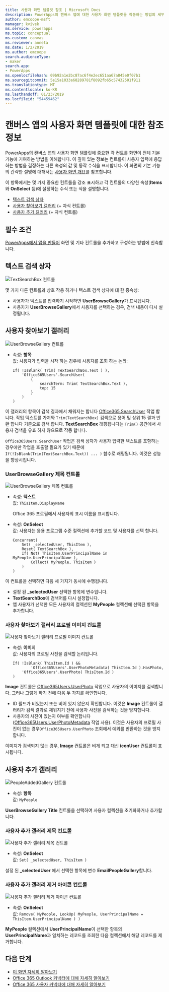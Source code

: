 ```yaml
---
title: 사용자 화면 템플릿 참조 | Microsoft Docs
description: PowerApps의 캔버스 앱에 대한 사용자 화면 템플릿을 작동하는 방법의 세부 정보 이해
author: emcoope-msft
manager: kvivek
ms.service: powerapps
ms.topic: conceptual
ms.custom: canvas
ms.reviewer: anneta
ms.date: 1/2/2019
ms.author: emcoope
search.audienceType:
- maker
search.app:
- PowerApps
ms.openlocfilehash: 09b92a1e2bc87ac6f4e2ec651aa67a845e0f07b1
ms.sourcegitcommit: 5e15a1033a68289781f8092fb65c57432501f911
ms.translationtype: MT
ms.contentlocale: ko-KR
ms.lasthandoff: 01/23/2019
ms.locfileid: "54459462"
---
```

# <a name="reference-information-about-the-people-screen-template-for-canvas-apps"></a>캔버스 앱의 사용자 화면 템플릿에 대한 참조 정보

PowerApps의 캔버스 앱의 사용자 화면 템플릿에 중요한 각 컨트롤 화면이 전체 기본 기능에 기여하는 방법을 이해합니다. 이 깊이 있는 정보는 컨트롤이 사용자 입력에 응답하는 방법을 결정하는 다른 속성의 값 및 동작 수식을 표시합니다. 이 화면의 기본 기능의 간략한 설명에 대해서는 [사용자 화면 개요](people-screen-overview.md)를 참조합니다.

이 항목에서는 몇 가지 중요한 컨트롤을 강조 표시하고 각 컨트롤의 다양한 속성(**Items**와 **OnSelect** 등)에 설정하는 수식 또는 식을 설명합니다.

* [텍스트 검색 상자](#text-search-box)
* [사용자 찾아보기 갤러리](#user-browse-gallery) (+ 자식 컨트롤)
* [사용자 추가 갤러리](#people-added-gallery) (+ 자식 컨트롤)

## <a name="prerequisite"></a>필수 조건

[PowerApps에서 앱을 만들어](../data-platform-create-app-scratch.md) 화면 및 기타 컨트롤을 추가하고 구성하는 방법에 친숙합니다.

## <a name="text-search-box"></a>텍스트 검색 상자

![TextSearchBox 컨트롤](media/people-screen/people-search-box.png)

몇 가지 다른 컨트롤과 상호 작용 하거나 텍스트 검색 상자에 대 한 종속성:

* 사용자가 텍스트를 입력하기 시작하면 **UserBrowseGallery**가 표시됩니다.
* 사용자가 **UserBrowseGallery**에서 사용자를 선택하는 경우, 검색 내용이 다시 설정됩니다.

## <a name="user-browse-gallery"></a>사용자 찾아보기 갤러리

![UserBrowseGallery 컨트롤](media/people-screen/people-browse-gall.png)

* 속성: **항목**<br>
    값: 사용자가 입력을 시작 하는 경우에 사용자를 조회 하는 논리:
    
    ```powerapps-dot
    If( !IsBlank( Trim( TextSearchBox.Text ) ), 
        'Office365Users'.SearchUser(
            {
                searchTerm: Trim( TextSearchBox.Text ), 
                top: 15
            }
        )
    )
    ```
    
이 갤러리의 항목이 검색 결과에서 채워지는 합니다 [Office365.SearchUser](https://docs.microsoft.com/connectors/office365users/#searchuser) 작업 합니다. 작업 텍스트를 가져와 `Trim(TextSearchBox)` 검색으로 용어 및 상위 15 결과 반환 합니다 기준으로 검색 합니다. **TextSearchBox** 래핑됩니다는 `Trim()` 공간에서 사용자 검색을 유효 하지 않으므로 작동 합니다.

`Office365Users.SearchUser` 작업은 검색 상자가 사용자 입력한 텍스트를 포함하는 경우에만 작업을 호출할 필요가 있기 때문에`If(!IsBlank(Trim(TextSearchBox.Text)) ... )` 함수로 래핑됩니다. 이것은 성능을 향상시킵니다.

### <a name="userbrowsegallery-title-control"></a>UserBrowseGallery 제목 컨트롤

![UserBrowseGallery 제목 컨트롤](media/people-screen/people-browse-gall-title.png)

* 속성: **텍스트**<br>값: `ThisItem.DisplayName`

  Office 365 프로필에서 사용자의 표시 이름을 표시합니다.

* 속성: **OnSelect**<br>
    값: 사용자는 응용 프로그램 수준 컬렉션에 추가할 코드 및 사용자를 선택 합니다.

    ```powerapps-dot
    Concurrent(
        Set( _selectedUser, ThisItem ),
        Reset( TextSearchBox ),
        If( Not( ThisItem.UserPrincipalName in MyPeople.UserPrincipalName ), 
            Collect( MyPeople, ThisItem )
        )
    )
    ```
이 컨트롤을 선택하면 다음 세 가지가 동시에 수행됩니다.

   * 설정 된  **\_selectedUser** 선택한 항목에 변수입니다.
   * **TextSearchBox**에 검색어를 다시 설정합니다.
   * 앱 사용자가 선택한 모든 사용자의 컬렉션인 **MyPeople** 컬렉션에 선택된 항목을 추가합니다.

### <a name="userbrowsegallery-profileimage-control"></a>사용자 찾아보기 갤러리 프로필 이미지 컨트롤

![사용자 찾아보기 갤러리 프로필 이미지 컨트롤](media/people-screen/people-browse-gall-image.png)

* 속성: **이미지**<br>
    값: 사용자의 프로필 사진을 검색할 논리입니다.

    ```powerapps-dot
    If( !IsBlank( ThisItem.Id ) && 
            'Office365Users'.UserPhotoMetadata( ThisItem.Id ).HasPhoto,
        'Office365Users'.UserPhoto( ThisItem.Id )
    )
    ```

**Image** 컨트롤은 [Office365Users.UserPhoto](https://docs.microsoft.com/connectors/office365users/#get-user-photo--v1-) 작업으로 사용자의 이미지를 검색합니다. 그러나 그렇게 하기 전에 다음 두 가지를 확인합니다.
  
   * ID 필드가 비있는지 또는 비어 있지 않은지 확인합니다. 이것은 **Image** 컨트롤이 갤러리가 검색 결과로 채워지기 전에 사용자 사진을 검색하는 것을 방지합니다.
   * 사용자의 사진이 있는지 여부를 확인합니다([Office365Users.UserPhotoMetadata](https://docs.microsoft.com/connectors/office365users/#get-user-photo-metadata) 작업 사용). 이것은 사용자의 프로필 사진이 없는 경우`Office365Users.UserPhoto` 조회에서 예외를 반환하는 것을 방지합니다.

이미지가 검색되지 않는 경우, **Image** 컨트롤은 비게 되고 대신 **iconUser** 컨트롤이 표시됩니다.

## <a name="people-added-gallery"></a>사용자 추가 갤러리

![PeopleAddedGallery 컨트롤](media/people-screen/people-people-gall.png)

* 속성: **항목**<br>
    값: `MyPeople`

**UserBrowseGallery Title** 컨트롤을 선택하여 사용자 컬렉션을 초기화하거나 추가합니다.

### <a name="peopleaddedgallery-title-control"></a>사용자 추가 갤러리 제목 컨트롤

![사용자 추가 갤러리 제목 컨트롤](media/people-screen/people-people-gall-title.png)

* 속성: **OnSelect**<br>
    값: `Set( _selectedUser, ThisItem )`

설정 된 **_selectedUser** 에서 선택한 항목에 변수 **EmailPeopleGallery**합니다.

### <a name="peopleaddedgallery-iconremove-control"></a>사용자 추가 갤러리 제거 아이콘 컨트롤

![사용자 추가 갤러리 제거 아이콘 컨트롤](media/people-screen/people-people-gall-delete.png)

* 속성: **OnSelect**<br>
    값: `Remove( MyPeople, LookUp( MyPeople, UserPrincipalName = ThisItem.UserPrincipalName ) )`

**MyPeople** 컬렉션에서 **UserPrincipalName**이 선택한 항목의 **UserPrincipalName**과 일치하는 레코드를 조회한 다음 컬렉션에서 해당 레코드를 제거합니다.

## <a name="next-steps"></a>다음 단계

* [이 화면 자세히 알아보기](./people-screen-overview.md)
* [Office 365 Outlook 커넥터에 대해 자세히 알아보기](../connections/connection-office365-outlook.md)
* [Office 365 사용자 커넥터에 대해 자세히 알아보기](../connections/connection-office365-users.md)
